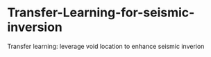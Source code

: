 # Transfer-Learning-for-seismic-inversion
Transfer learning: leverage void location to enhance seismic inverion

